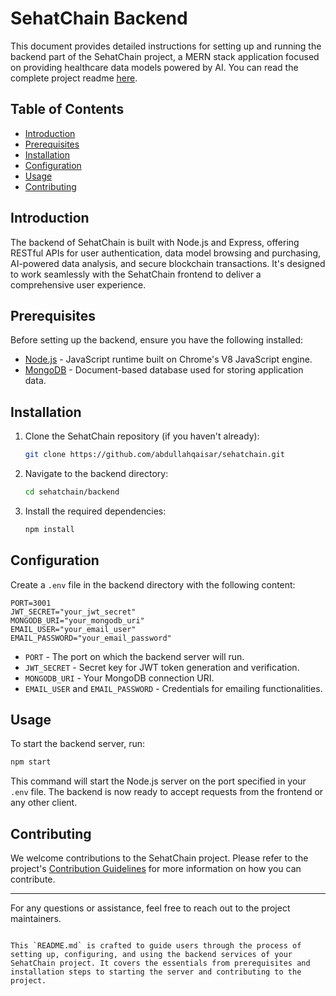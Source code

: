 # SehatChain Backend

This document provides detailed instructions for setting up and running the backend part of the SehatChain project, a MERN stack application focused on providing healthcare data models powered by AI. You can read the complete project readme [here](../README.md).

## Table of Contents

- [Introduction](#introduction)
- [Prerequisites](#prerequisites)
- [Installation](#installation)
- [Configuration](#configuration)
- [Usage](#usage)
- [Contributing](#contributing)

## Introduction

The backend of SehatChain is built with Node.js and Express, offering RESTful APIs for user authentication, data model browsing and purchasing, AI-powered data analysis, and secure blockchain transactions. It's designed to work seamlessly with the SehatChain frontend to deliver a comprehensive user experience.

## Prerequisites

Before setting up the backend, ensure you have the following installed:
- [Node.js](https://nodejs.org/en/download/) - JavaScript runtime built on Chrome's V8 JavaScript engine.
- [MongoDB](https://www.mongodb.com/try/download/community) - Document-based database used for storing application data.

## Installation

1. Clone the SehatChain repository (if you haven't already):
   ```bash
   git clone https://github.com/abdullahqaisar/sehatchain.git
   ```

2. Navigate to the backend directory:
   ```bash
   cd sehatchain/backend
   ```

3. Install the required dependencies:
   ```bash
   npm install
   ```

## Configuration

Create a `.env` file in the backend directory with the following content:
```env
PORT=3001
JWT_SECRET="your_jwt_secret"
MONGODB_URI="your_mongodb_uri"
EMAIL_USER="your_email_user"
EMAIL_PASSWORD="your_email_password"
```
- `PORT` - The port on which the backend server will run.
- `JWT_SECRET` - Secret key for JWT token generation and verification.
- `MONGODB_URI` - Your MongoDB connection URI.
- `EMAIL_USER` and `EMAIL_PASSWORD` - Credentials for emailing functionalities.

## Usage

To start the backend server, run:
```bash
npm start
```
This command will start the Node.js server on the port specified in your `.env` file. The backend is now ready to accept requests from the frontend or any other client.

## Contributing

We welcome contributions to the SehatChain project. Please refer to the project's [Contribution Guidelines](../CONTRIBUTING.md) for more information on how you can contribute.

---

For any questions or assistance, feel free to reach out to the project maintainers.
```

This `README.md` is crafted to guide users through the process of setting up, configuring, and using the backend services of your SehatChain project. It covers the essentials from prerequisites and installation steps to starting the server and contributing to the project.